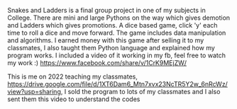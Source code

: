 Snakes and Ladders is a final group project in one of my subjects in College. There are mini and large Pythons on the way which gives demotion and Ladders which gives promotions. A dice based game, click 'y' each time to roll a dice and move forward. The game includes
data manipulation and algorithms. I earned money with this game after selling it to my classmates, I also taught them Python language and explained how my program works.
I included a video of it working in my fb, feel free to watch my work :) https://www.facebook.com/share/v/1CrK9MEjZW/

This is me on 2022 teaching my classmates, https://drive.google.com/file/d/1XT6Dam6_Mtn7xvx23NcTR5Y2w_6nRcWz/view?usp=sharing, I sold the program to lots of my classmates and I also sent them this video to understand the codes
